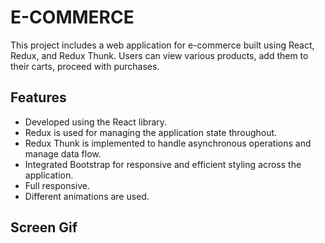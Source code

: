 <h1>E-COMMERCE</h1>

<p>This project includes a web application for e-commerce built using React, Redux, and Redux Thunk. Users can view various products, add them to their carts, proceed with purchases.</p>

<h2>Features</h2>

<ul>
        <li>Developed using the React library.</li>
        <li>Redux is used for managing the application state throughout.</li>
        <li>Redux Thunk is implemented to handle asynchronous operations and manage data flow.</li>
        <li>Integrated Bootstrap for responsive and efficient styling across the application.</li>
        <li>Full responsive.</li>
        <li>Different animations are used.</li>
</ul>

<h2>Screen Gif</h2>
